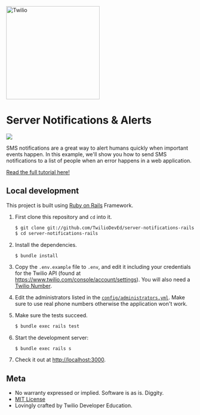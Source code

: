 <a href="https://www.twilio.com">
  <img src="https://static0.twilio.com/marketing/bundles/marketing/img/logos/wordmark-red.svg" alt="Twilio" width="250" />
</a>

# Server Notifications & Alerts

![](https://github.com/TwilioDevEd/server-notification-rails/workflows/build/badge.svg)

SMS notifications are a great way to alert humans quickly when important events
happen. In this example, we'll show you how to send SMS notifications to a list
of people when an error happens in a web application.

[Read the full tutorial here!](https://www.twilio.com/docs/tutorials/walkthrough/server-notifications/ruby/rails)

## Local development

This project is built using [Ruby on Rails](http://rubyonrails.org/) Framework.

1. First clone this repository and `cd` into it.

   ```bash
   $ git clone git://github.com/TwilioDevEd/server-notifications-rails.git
   $ cd server-notifications-rails
   ```

1. Install the dependencies.

   ```bash
   $ bundle install
   ```

1. Copy the `.env.example` file to `.env`, and edit it including your credentials
   for the Twilio API (found at https://www.twilio.com/console/account/settings).
   You will also need a [Twilio Number](https://www.twilio.com/console/phone-numbers/incoming).

1. Edit the administrators listed in the [`config/administrators.yml`](config/administrators.yml).
   Make sure to use real phone numbers otherwise the application won't work.

1. Make sure the tests succeed.

   ```bash
   $ bundle exec rails test
   ```

1. Start the development server:

   ```
   $ bundle exec rails s
   ```

1. Check it out at [http://localhost:3000](http://localhost:3000).

## Meta

* No warranty expressed or implied.  Software is as is. Diggity.
* [MIT License](LICENSE)
* Lovingly crafted by Twilio Developer Education.
